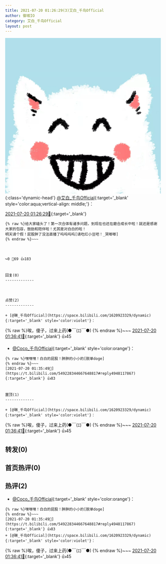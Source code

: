 ```yaml
---
title: 2021-07-20 01:26:29(3)艾白_千鸟Official
author: 御坂IO
category: 艾白_千鸟Official
layout: post
---
```


![img](/images/9ae8b9445fd0665cc014d9080156a45271be73c6.jpg){:class='dynamic-head'}
[@艾白_千鸟Official](https://space.bilibili.com/334537711/dynamic){:target='_blank' style='color:aqua;vertical-align: middle;'}：

[2021-07-20 01:26:29🔗](https://t.bilibili.com/549228344667648817){:target='_blank'}

~~~
{% raw %}给大家磕头了！第一次合体有诸多问题，到现在也还在磨合成长中啦！就还是感谢大家的包容，鼓励和陪伴啦！尤其是对白白的啦！
明天请个假！屁股肿了没法直播了呜呜呜呜[请吃红小豆吧！_哭唧唧]
{% endraw %}~~~



↪️0 💬69 👍183


回复(0)
-------------



点赞(2)
-------------

+ [@琳_千鸟Official](https://space.bilibili.com/1620923329/dynamic){:target='_blank' style='color:violet'}：
~~~
{% raw %}唉，傻子，过来上药(●￣(ｴ)￣●)
{% endraw %}~~~
[2021-07-20 01:36:41🔗](https://t.bilibili.com/549228344667648817#reply4948118775){:target='_blank'} 👍45
+ [@Coco_千鸟Official](https://space.bilibili.com/1891728206/dynamic){:target='_blank' style='color:orange'}：
~~~
{% raw %}嘿嘿嘿！白白的屁股！肿肿的小小的[脱单doge]
{% endraw %}~~~
[2021-07-20 01:35:49🔗](https://t.bilibili.com/549228344667648817#reply4948117867){:target='_blank'} 👍83


置顶(1)
-------------

+ [@琳_千鸟Official](https://space.bilibili.com/1620923329/dynamic){:target='_blank' style='color:violet'}：
~~~
{% raw %}唉，傻子，过来上药(●￣(ｴ)￣●)
{% endraw %}~~~
[2021-07-20 01:36:41🔗](https://t.bilibili.com/549228344667648817#reply4948118775){:target='_blank'} 👍45


转发(0)
-------------



首页热评(0)
-------------



热评(2)
-------------

+ [@Coco_千鸟Official](https://space.bilibili.com/1891728206/dynamic){:target='_blank' style='color:orange'}：
~~~
{% raw %}嘿嘿嘿！白白的屁股！肿肿的小小的[脱单doge]
{% endraw %}~~~
[2021-07-20 01:35:49🔗](https://t.bilibili.com/549228344667648817#reply4948117867){:target='_blank'} 👍83
+ [@琳_千鸟Official](https://space.bilibili.com/1620923329/dynamic){:target='_blank' style='color:violet'}：
~~~
{% raw %}唉，傻子，过来上药(●￣(ｴ)￣●)
{% endraw %}~~~
[2021-07-20 01:36:41🔗](https://t.bilibili.com/549228344667648817#reply4948118775){:target='_blank'} 👍45


